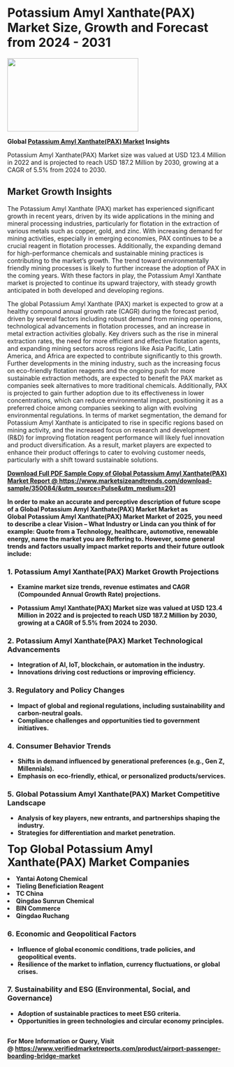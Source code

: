 <H1>Potassium Amyl Xanthate(PAX) Market Size, Growth and Forecast from 2024 - 2031</H1><img class="aligncenter size-medium wp-image-584254" src="https://thirdeyenews.in/wp-content/uploads/2024/09/Global-Market-Research-300x168.jpeg" alt="" width="300" height="168" /><p><strong>Global&nbsp;<a href="https://www.marketsizeandtrends.com/download-sample/350084/&amp;utm_source=Pulse&amp;utm_medium=201">Potassium Amyl Xanthate(PAX) Market</a> Insights</strong></p><p>Potassium Amyl Xanthate(PAX) Market size was valued at USD 123.4 Million in 2022 and is projected to reach USD 187.2 Million by 2030, growing at a CAGR of 5.5% from 2024 to 2030.</p><p><h2>Market Growth Insights</h2> <p>The Potassium Amyl Xanthate (PAX) market has experienced significant growth in recent years, driven by its wide applications in the mining and mineral processing industries, particularly for flotation in the extraction of various metals such as copper, gold, and zinc. With increasing demand for mining activities, especially in emerging economies, PAX continues to be a crucial reagent in flotation processes. Additionally, the expanding demand for high-performance chemicals and sustainable mining practices is contributing to the market’s growth. The trend toward environmentally friendly mining processes is likely to further increase the adoption of PAX in the coming years. With these factors in play, the Potassium Amyl Xanthate market is projected to continue its upward trajectory, with steady growth anticipated in both developed and developing regions. <strong><a href="#"></a></strong></p> <p>The global Potassium Amyl Xanthate (PAX) market is expected to grow at a healthy compound annual growth rate (CAGR) during the forecast period, driven by several factors including robust demand from mining operations, technological advancements in flotation processes, and an increase in metal extraction activities globally. Key drivers such as the rise in mineral extraction rates, the need for more efficient and effective flotation agents, and expanding mining sectors across regions like Asia Pacific, Latin America, and Africa are expected to contribute significantly to this growth. Further developments in the mining industry, such as the increasing focus on eco-friendly flotation reagents and the ongoing push for more sustainable extraction methods, are expected to benefit the PAX market as companies seek alternatives to more traditional chemicals. Additionally, PAX is projected to gain further adoption due to its effectiveness in lower concentrations, which can reduce environmental impact, positioning it as a preferred choice among companies seeking to align with evolving environmental regulations. In terms of market segmentation, the demand for Potassium Amyl Xanthate is anticipated to rise in specific regions based on mining activity, and the increased focus on research and development (R&D) for improving flotation reagent performance will likely fuel innovation and product diversification. As a result, market players are expected to enhance their product offerings to cater to evolving customer needs, particularly with a shift toward sustainable solutions. <strong><a href="#"></p><p><span class=""><strong>Download Full PDF Sample Copy of Global Potassium Amyl Xanthate(PAX) Market Report</strong> @ <a href="https://www.marketsizeandtrends.com/download-sample/350084/&amp;utm_source=Pulse&amp;utm_medium=201" target="_blank">https://www.marketsizeandtrends.com/download-sample/350084/&amp;utm_source=Pulse&amp;utm_medium=201</a></span></p><p>In order to make an accurate and perceptive description of future scope of a Global&nbsp;Potassium Amyl Xanthate(PAX) Market Market as Global&nbsp;Potassium Amyl Xanthate(PAX) Market Market of 2025, you need to describe a clear Vision &ndash; What Industry or Linda can you think of for example: Quote from a Technology, healthcare, automotive, renewable energy, name the market you are Reffering to. However, some general trends and factors usually impact market reports and their future outlook include:</p><h3>1.&nbsp;<strong>Potassium Amyl Xanthate(PAX) Market Growth Projections</strong></h3><ul><li>Examine market size trends, revenue estimates and CAGR (Compounded Annual Growth Rate) projections.</li><li><p>Potassium Amyl Xanthate(PAX) Market size was valued at USD 123.4 Million in 2022 and is projected to reach USD 187.2 Million by 2030, growing at a CAGR of 5.5% from 2024 to 2030.</p></li></ul><h3>2.&nbsp;<strong>Potassium Amyl Xanthate(PAX) Market Technological Advancements</strong></h3><ul><li>Integration of AI, IoT, blockchain, or automation in the industry.</li><li>Innovations driving cost reductions or improving efficiency.</li></ul><h3>3.&nbsp;<strong>Regulatory and Policy Changes</strong></h3><ul><li>Impact of global and regional regulations, including sustainability and carbon-neutral goals.</li><li>Compliance challenges and opportunities tied to government initiatives.</li></ul><h3>4.&nbsp;<strong>Consumer Behavior Trends</strong></h3><ul><li>Shifts in demand influenced by generational preferences (e.g., Gen Z, Millennials).</li><li>Emphasis on eco-friendly, ethical, or personalized products/services.</li></ul><h3>5.&nbsp;<strong>Global Potassium Amyl Xanthate(PAX) Market Competitive Landscape</strong></h3><ul><li>Analysis of key players, new entrants, and partnerships shaping the industry.</li><li>Strategies for differentiation and market penetration.</li></ul><p data-pm-slice="1 1 []"><span style="color: inherit; font-family: inherit; font-size: 25px;">Top Global Potassium Amyl Xanthate(PAX) Market Companies</span></p><div class="" data-test-id=""><p><li>Yantai Aotong Chemical</li><li> Tieling Beneficiation Reagent</li><li> TC China</li><li> Qingdao Sunrun Chemical</li><li> BIN Commerce</li><li> Qingdao Ruchang</li></p></div><h3>6.&nbsp;<strong>Economic and Geopolitical Factors</strong></h3><ul><li>Influence of global economic conditions, trade policies, and geopolitical events.</li><li>Resilience of the market to inflation, currency fluctuations, or global crises.</li></ul><h3>7.&nbsp;<strong>Sustainability and ESG (Environmental, Social, and Governance)</strong></h3><ul><li>Adoption of sustainable practices to meet ESG criteria.</li><li>Opportunities in green technologies and circular economy principles.</li></ul><h2><strong style="font-size: 14px;">For More Information or Query, Visit @&nbsp;</strong><a style="background-color: #ffffff; font-size: 14px;" href="https://www.marketsizeandtrends.com/report/potassium-amyl-xanthate-pax-market/" target="_blank">https://www.verifiedmarketreports.com/product/airport-passenger-boarding-bridge-market</a></h2>
